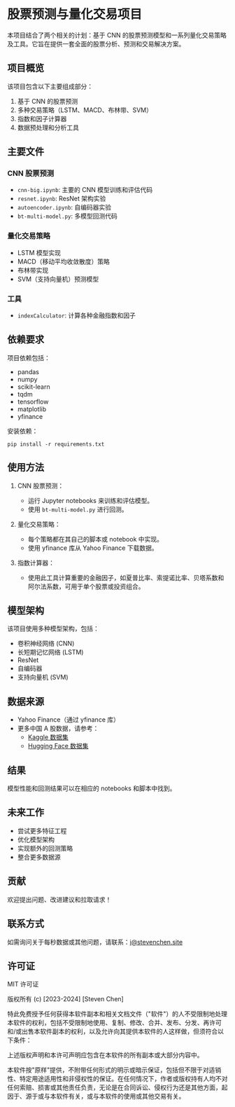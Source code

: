 # 股票预测与量化交易项目

本项目结合了两个相关的计划：基于 CNN 的股票预测模型和一系列量化交易策略及工具。它旨在提供一套全面的股票分析、预测和交易解决方案。

## 项目概览

该项目包含以下主要组成部分：

1. 基于 CNN 的股票预测
2. 多种交易策略（LSTM、MACD、布林带、SVM）
3. 指数和因子计算器
4. 数据预处理和分析工具

## 主要文件

### CNN 股票预测
- `cnn-big.ipynb`: 主要的 CNN 模型训练和评估代码
- `resnet.ipynb`: ResNet 架构实验
- `autoencoder.ipynb`: 自编码器实验
- `bt-multi-model.py`: 多模型回测代码

### 量化交易策略
- LSTM 模型实现
- MACD（移动平均收敛散度）策略
- 布林带实现
- SVM（支持向量机）预测模型

### 工具
- `indexCalculator`: 计算各种金融指数和因子

## 依赖要求

项目依赖包括：

- pandas
- numpy 
- scikit-learn
- tqdm
- tensorflow
- matplotlib
- yfinance

安装依赖：
```
pip install -r requirements.txt
```

## 使用方法

1. CNN 股票预测：
   - 运行 Jupyter notebooks 来训练和评估模型。
   - 使用 `bt-multi-model.py` 进行回测。

2. 量化交易策略：
   - 每个策略都在其自己的脚本或 notebook 中实现。
   - 使用 yfinance 库从 Yahoo Finance 下载数据。

3. 指数计算器：
   - 使用此工具计算重要的金融因子，如夏普比率、索提诺比率、贝塔系数和阿尔法系数，可用于单个股票或投资组合。

## 模型架构

该项目使用多种模型架构，包括：

- 卷积神经网络 (CNN)
- 长短期记忆网络 (LSTM)
- ResNet
- 自编码器
- 支持向量机 (SVM)

## 数据来源

- Yahoo Finance（通过 yfinance 库）
- 更多中国 A 股数据，请参考：
  - [Kaggle 数据集](https://www.kaggle.com/datasets/stevenchen116/stochchina)
  - [Hugging Face 数据集](https://huggingface.co/datasets/StevenChen16/Stock-China-daily)

## 结果

模型性能和回测结果可以在相应的 notebooks 和脚本中找到。

## 未来工作

- 尝试更多特征工程
- 优化模型架构
- 实现额外的回测策略
- 整合更多数据源

## 贡献

欢迎提出问题、改进建议和拉取请求！

## 联系方式

如需询问关于每秒数据或其他问题，请联系：[i@stevenchen.site](mailto:i@stevenchen.site)

## 许可证

MIT 许可证

版权所有 (c) [2023-2024] [Steven Chen]

特此免费授予任何获得本软件副本和相关文档文件（"软件"）的人不受限制地处理本软件的权利，包括不受限制地使用、复制、修改、合并、发布、分发、再许可和/或出售本软件副本的权利，以及允许向其提供本软件的人这样做，但须符合以下条件：

上述版权声明和本许可声明应包含在本软件的所有副本或大部分内容中。

本软件按"原样"提供，不附带任何形式的明示或暗示保证，包括但不限于对适销性、特定用途适用性和非侵权性的保证。在任何情况下，作者或版权持有人均不对任何索赔、损害或其他责任负责，无论是在合同诉讼、侵权行为还是其他方面，起因于、源于或与本软件有关，或与本软件的使用或其他交易有关。